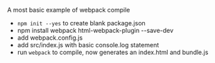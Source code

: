 A most basic example of webpack compile

* `npm init --yes` to create blank package.json
* npm install webpack html-webpack-plugin --save-dev
* add webpack.config.js
* add src/index.js with basic console.log statement
* run `webpack` to compile, now generates an index.html and bundle.js
